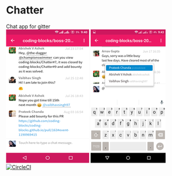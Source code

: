 # Chatter
Chat app for gitter <br/>
![alt text](https://github.com/ArushiSinghal/Chatter/blob/development/screenshot_app.png) 
![alt text](https://github.com/ArushiSinghal/Chatter/blob/development/screenshot_app1.png) <br/>
[![CircleCI](https://img.shields.io/circleci/project/github/coding-blocks/Chatter.svg)](https://circleci.com/gh/coding-blocks/Chatter)
